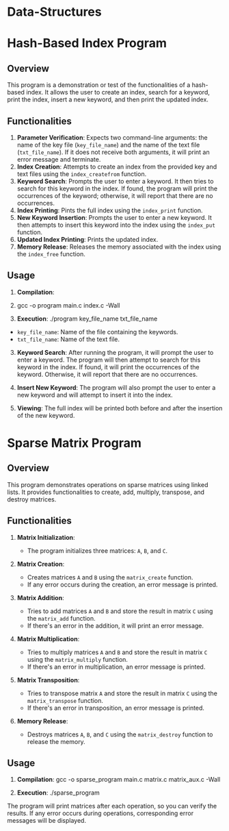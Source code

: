 # Data-Structures

# Hash-Based Index Program

## Overview

This program is a demonstration or test of the functionalities of a hash-based index. It allows the user to create an index, search for a keyword, print the index, insert a new keyword, and then print the updated index.

## Functionalities

1. **Parameter Verification**: Expects two command-line arguments: the name of the key file (`key_file_name`) and the name of the text file (`txt_file_name`). If it does not receive both arguments, it will print an error message and terminate.
2. **Index Creation**: Attempts to create an index from the provided key and text files using the `index_createfrom` function.
3. **Keyword Search**: Prompts the user to enter a keyword. It then tries to search for this keyword in the index. If found, the program will print the occurrences of the keyword; otherwise, it will report that there are no occurrences.
4. **Index Printing**: Pints the full index using the `index_print` function.
5. **New Keyword Insertion**: Prompts the user to enter a new keyword. It then attempts to insert this keyword into the index using the `index_put` function.
6. **Updated Index Printing**: Prints the updated index.
7. **Memory Release**: Releases the memory associated with the index using the `index_free` function.

## Usage

1. **Compilation**:
2. gcc -o program main.c index.c -Wall


2. **Execution**:
./program key_file_name txt_file_name

- `key_file_name`: Name of the file containing the keywords.
- `txt_file_name`: Name of the text file.

3. **Keyword Search**:
After running the program, it will prompt the user to enter a keyword. The program will then attempt to search for this keyword in the index. If found, it will print the occurrences of the keyword. Otherwise, it will report that there are no occurrences.

4. **Insert New Keyword**:
The program will also prompt the user to enter a new keyword and will attempt to insert it into the index.

5. **Viewing**:
The full index will be printed both before and after the insertion of the new keyword.


# Sparse Matrix Program

## Overview

This program demonstrates operations on sparse matrices using linked lists. It provides functionalities to create, add, multiply, transpose, and destroy matrices.

## Functionalities

1. **Matrix Initialization**:
   - The program initializes three matrices: `A`, `B`, and `C`.

2. **Matrix Creation**:
   - Creates matrices `A` and `B` using the `matrix_create` function.
   - If any error occurs during the creation, an error message is printed.

3. **Matrix Addition**:
   - Tries to add matrices `A` and `B` and store the result in matrix `C` using the `matrix_add` function.
   - If there's an error in the addition, it will print an error message.

4. **Matrix Multiplication**:
   - Tries to multiply matrices `A` and `B` and store the result in matrix `C` using the `matrix_multiply` function.
   - If there's an error in multiplication, an error message is printed.

5. **Matrix Transposition**:
   - Tries to transpose matrix `A` and store the result in matrix `C` using the `matrix_transpose` function.
   - If there's an error in transposition, an error message is printed.

6. **Memory Release**:
   - Destroys matrices `A`, `B`, and `C` using the `matrix_destroy` function to release the memory.

## Usage

1. **Compilation**:
gcc -o sparse_program main.c matrix.c matrix_aux.c -Wall


2. **Execution**:
./sparse_program


The program will print matrices after each operation, so you can verify the results. If any error occurs during operations, corresponding error messages will be displayed.


